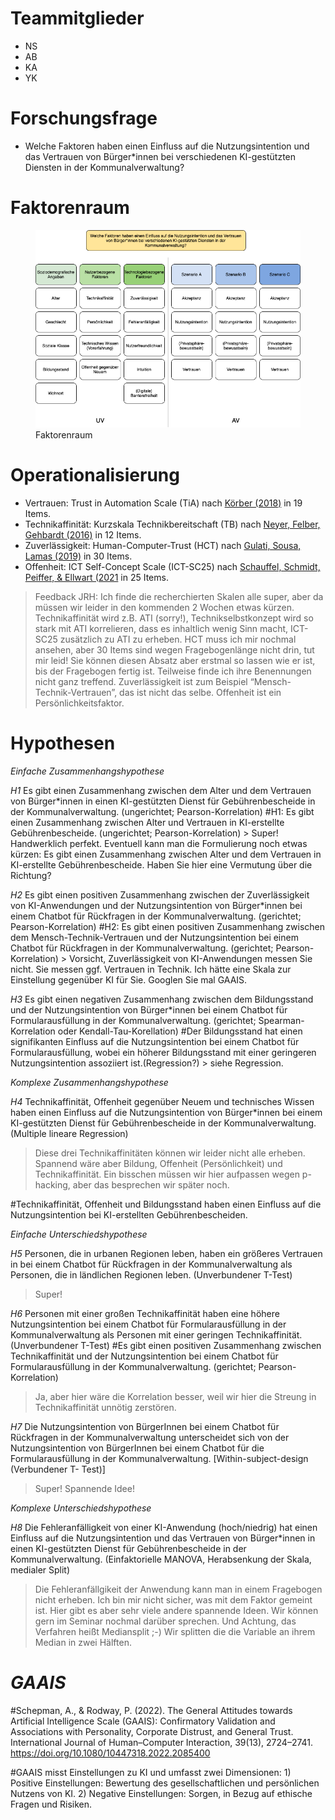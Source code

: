 # Teammitglieder

-   NS
-   AB
-   KA
-   YK

# Forschungsfrage

-   Welche Faktoren haben einen Einfluss auf die Nutzungsintention und
    das Vertrauen von Bürger\*innen bei verschiedenen KI-gestützten
    Diensten in der Kommunalverwaltung?

# Faktorenraum

<figure>
<img src="readme_files/Faktorenraum_Gruppe%201.png"
alt="Faktorenraum" />
<figcaption aria-hidden="true">Faktorenraum</figcaption>
</figure>

# Operationalisierung

-   Vertrauen: Trust in Automation Scale (TiA) nach [Körber
    (2018)](https://link.springer.com/chapter/10.1007/978-3-319-96074-6_2 "Körber, M.(2018. Theoretical Considerations and Development of a Questionnaire to Measure Trust in Automation. In: Proceedings of the 20th Congress of the International Ergonomics Association (IEA 2018), Springer, Cham.")
    in 19 Items.
-   Technikaffinität: Kurzskala Technikbereitschaft (TB) nach [Neyer,
    Felber, Gehbardt
    (2016)](https://doi.org/10.6102/zis244 "Neyer, F. J., Felber, J., & Gebhardt, C.(2016)")
    in 12 Items.
-   Zuverlässigkeit: Human-Computer-Trust (HCT) nach [Gulati, Sousa,
    Lamas
    (2019)](https://doi.org/10.1080/0144929X.2019.1656779 "Gulati, S., Sousa, S., Lamas, D.(2019)")
    in 30 Items.
-   Offenheit: ICT Self-Concept Scale (ICT-SC25) nach [Schauffel,
    Schmidt, Peiffer, & Ellwart
    (2021](https://doi.org/10.6102/zis308_exz "Schauffel, N., Schmidt, I., Peiffer, H., & Ellwart, T.(2021)")
    in 25 Items.

> Feedback JRH: Ich finde die recherchierten Skalen alle super, aber da
> müssen wir leider in den kommenden 2 Wochen etwas kürzen.
> Technikaffinität wird z.B. ATI (sorry!), Technikselbstkonzept wird so
> stark mit ATI korrelieren, dass es inhaltlich wenig Sinn macht,
> ICT-SC25 zusätzlich zu ATI zu erheben. HCT muss ich mir nochmal
> ansehen, aber 30 Items sind wegen Fragebogenlänge nicht drin, tut mir
> leid! Sie können diesen Absatz aber erstmal so lassen wie er ist, bis
> der Fragebogen fertig ist. Teilweise finde ich ihre Benennungen nicht
> ganz treffend. Zuverlässigkeit ist zum Beispiel
> “Mensch-Technik-Vertrauen”, das ist nicht das selbe. Offenheit ist ein
> Persönlichkeitsfaktor.

# Hypothesen

*Einfache Zusammenhangshypothese*

*H1* Es gibt einen Zusammenhang zwischen dem Alter und dem Vertrauen von
Bürger\*innen in einen KI-gestützten Dienst für Gebührenbescheide in der
Kommunalverwaltung. (ungerichtet; Pearson-Korrelation) \#H1: Es gibt
einen Zusammenhang zwischen Alter und Vertrauen in KI-erstellte
Gebührenbescheide. (ungerichtet; Pearson-Korrelation) &gt; Super!
Handwerklich perfekt. Eventuell kann man die Formulierung noch etwas
kürzen: Es gibt einen Zusammenhang zwischen Alter und dem Vertrauen in
KI-erstellte Gebührenbescheide. Haben Sie hier eine Vermutung über die
Richtung?

*H2* Es gibt einen positiven Zusammenhang zwischen der Zuverlässigkeit
von KI-Anwendungen und der Nutzungsintention von Bürger\*innen bei einem
Chatbot für Rückfragen in der Kommunalverwaltung. (gerichtet;
Pearson-Korrelation) \#H2: Es gibt einen positiven Zusammenhang zwischen
dem Mensch-Technik-Vertrauen und der Nutzungsintention bei einem Chatbot
für Rückfragen in der Kommunalverwaltung. (gerichtet;
Pearson-Korrelation) &gt; Vorsicht, Zuverlässigkeit von KI-Anwendungen
messen Sie nicht. Sie messen ggf. Vertrauen in Technik. Ich hätte eine
Skala zur Einstellung gegenüber KI für Sie. Googlen Sie mal GAAIS.

*H3* Es gibt einen negativen Zusammenhang zwischen dem Bildungsstand und
der Nutzungsintention von Bürger\*innen bei einem Chatbot für
Formularausfüllung in der Kommunalverwaltung. (gerichtet;
Spearman-Korrelation oder Kendall-Tau-Korellation) \#Der Bildungsstand
hat einen signifikanten Einfluss auf die Nutzungsintention bei einem
Chatbot für Formularausfüllung, wobei ein höherer Bildungsstand mit
einer geringeren Nutzungsintention assoziiert ist.(Regression?) &gt;
siehe Regression.

*Komplexe Zusammenhangshypothese*

*H4* Technikaffinität, Offenheit gegenüber Neuem und technisches Wissen
haben einen Einfluss auf die Nutzungsintention von Bürger\*innen bei
einem KI-gestützten Dienst für Gebührenbescheide in der
Kommunalverwaltung. (Multiple lineare Regression)

> Diese drei Technikaffinitäten können wir leider nicht alle erheben.
> Spannend wäre aber Bildung, Offenheit (Persönlichkeit) und
> Technikaffinität. Ein bisschen müssen wir hier aufpassen wegen
> p-hacking, aber das besprechen wir später noch.

\#Technikaffinität, Offenheit und Bildungsstand haben einen Einfluss auf
die Nutzungsintention bei KI-erstellten Gebührenbescheiden.

*Einfache Unterschiedshypothese*

*H5* Personen, die in urbanen Regionen leben, haben ein größeres
Vertrauen in bei einem Chatbot für Rückfragen in der Kommunalverwaltung
als Personen, die in ländlichen Regionen leben. (Unverbundener T-Test)

> Super!

*H6* Personen mit einer großen Technikaffinität haben eine höhere
Nutzungsintention bei einem Chatbot für Formularausfüllung in der
Kommunalverwaltung als Personen mit einer geringen Technikaffinität.
(Unverbundener T-Test) \#Es gibt einen positiven Zusammenhang zwischen
Technikaffinität und der Nutzungsintention bei einem Chatbot für
Formularausfüllung in der Kommunalverwaltung. (gerichtet;
Pearson-Korrelation)

> Ja, aber hier wäre die Korrelation besser, weil wir hier die Streung
> in Technikaffinität unnötig zerstören.

*H7* Die Nutzungsintention von BürgerInnen bei einem Chatbot für
Rückfragen in der Kommunalverwaltung unterscheidet sich von der
Nutzungsintention von BürgerInnen bei einem Chatbot für die
Formularausfüllung in der Kommunalverwaltung. \[Within-subject-design
(Verbundener T- Test)\]

> Super! Spannende Idee!

*Komplexe Unterschiedshypothese*

*H8* Die Fehleranfälligkeit von einer KI-Anwendung (hoch/niedrig) hat
einen Einfluss auf die Nutzungsintention und das Vertrauen von
Bürger\*innen in einen KI-gestützten Dienst für Gebührenbescheide in der
Kommunalverwaltung. (Einfaktorielle MANOVA, Herabsenkung der Skala,
medialer Split)

> Die Fehleranfällgikeit der Anwendung kann man in einem Fragebogen
> nicht erheben. Ich bin mir nicht sicher, was mit dem Faktor gemeint
> ist. Hier gibt es aber sehr viele andere spannende Ideen. Wir können
> gern im Seminar nochmal darüber sprechen. Und Achtung, das Verfahren
> heißt Mediansplit ;-) Wir splitten die die Variable an ihrem Median in
> zwei Hälften.

# *GAAIS*

\#Schepman, A., & Rodway, P. (2022). The General Attitudes towards
Artificial Intelligence Scale (GAAIS): Confirmatory Validation and
Associations with Personality, Corporate Distrust, and General Trust.
International Journal of Human–Computer Interaction, 39(13), 2724–2741.
<https://doi.org/10.1080/10447318.2022.2085400>

\#GAAIS misst Einstellungen zu KI und umfasst zwei Dimensionen: 1)
Positive Einstellungen: Bewertung des gesellschaftlichen und
persönlichen Nutzens von KI. 2) Negative Einstellungen: Sorgen, in Bezug
auf ethische Fragen und Risiken.
